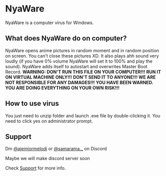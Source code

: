 # NyaWare

NyaWare is a computer virus for Windows.

## What does NyaWare do on computer?

NyaWare opens anime pictures in random moment and in random position on screen. You can't close these pictures XD. It also plays ahh sound very loudly (if you have 0% volume NyaWare will set it to 100% and play the sound). NyaWare adds itself to autostart and overwrites Master Boot Record. **WARNING: DON'T RUN THIS FILE ON YOUR COMPUTER!!! RUN IT ON VIRTUAL MACHINE ONLY!!! DON'T SEND IT TO ANYONE!!! WE ARE NOT RESPONSIBLE FOR ANY DAMAGES!!! YOU HAVE BEEN WARNED. YOU ARE DOING EVERYTHING ON YOUR OWN RISK!!!**


## How to use virus

You just need to unzip folder and launch .exe file by double-clicking it. You need to click yes on administrator prompt.

## Support

Dm [@ajemjormelodi](https://discord.com/users/710110211809214504) or [@samarama._](https://discord.com/users/748077813763932170) on Discord

Maybe we will make discord server soon

Check [Support](https://github.com/samarama091/NyaWare/blob/main/SUPPORT.md) for more info.
